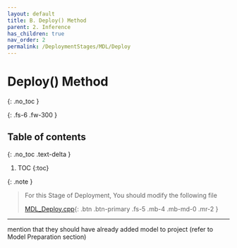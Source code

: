 ```yaml
---
layout: default
title: B. Deploy() Method
parent: 2. Inference
has_children: true
nav_order: 2
permalink: /DeploymentStages/MDL/Deploy
---
```


# Deploy() Method
{: .no_toc }

{: .fs-6 .fw-300 }

## Table of contents
{: .no_toc .text-delta }

1. TOC
{:toc}

{: .note }
> For this Stage of Deployment, You should modify the following file
> 
> [MDL_Deploy.cpp](https://github.com/behzadhaki/NeuralMidiFXPlugin/blob/master/NeuralMidiFXPlugin/NeuralMidiFXPlugin/MDL_Deploy.cpp){: .btn .btn-primary .fs-5 .mb-4 .mb-md-0 .mr-2 }

---
mention that they should have already added model to project (refer to Model Preparation section)
